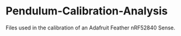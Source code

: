 # Pendulum-Calibration-Analysis
Files used in the calibration of an Adafruit Feather nRF52840 Sense.
